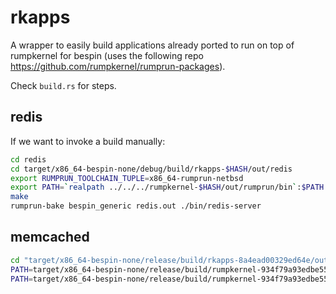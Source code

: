 # rkapps

A wrapper to easily build applications already ported to run on top of rumpkernel for bespin
(uses the following repo <https://github.com/rumpkernel/rumprun-packages>).

Check `build.rs` for steps.

## redis

If we want to invoke a build manually:

```bash
cd redis
cd target/x86_64-bespin-none/debug/build/rkapps-$HASH/out/redis
export RUMPRUN_TOOLCHAIN_TUPLE=x86_64-rumprun-netbsd
export PATH=`realpath ../../../rumpkernel-$HASH/out/rumprun/bin`:$PATH
make
rumprun-bake bespin_generic redis.out ./bin/redis-server
```

## memcached

```bash
cd "target/x86_64-bespin-none/release/build/rkapps-8a4ead00329ed64e/out/memcached"
PATH=target/x86_64-bespin-none/release/build/rumpkernel-934f79a93edbe559/out/rumprun/bin:$PATH RUMPRUN_TOOLCHAIN_TUPLE=x86_64-rumprun-netbsd make -j 12
PATH=target/x86_64-bespin-none/release/build/rumpkernel-934f79a93edbe559/out/rumprun/bin:$PATH RUMPRUN_TOOLCHAIN_TUPLE=x86_64-rumprun-netbsd rumprun-bake bespin_generic ../../../../memcached.bin build/memcached
```
